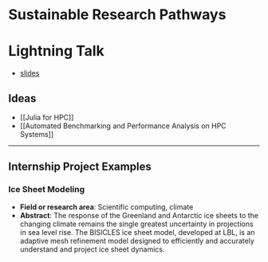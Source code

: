 # Sustainable Research Pathways


# Lightning Talk
- [slides](001-Areas/work/datascience/SRP2023/lightning-talk/slides.md)

## Ideas
- [[Julia for HPC]]
- [[Automated Benchmarking and Performance Analysis on HPC Systems]]




---

## Internship Project Examples

### Ice Sheet Modeling
- **Field or research area**: Scientific computing, climate
- **Abstract**: The response of the Greenland and Antarctic ice sheets to the changing climate remains the single greatest uncertainty in projections in sea level rise. The BISICLES ice sheet model, developed at LBL, is an adaptive mesh refinement model designed to efficiently and accurately understand and project ice sheet dynamics.